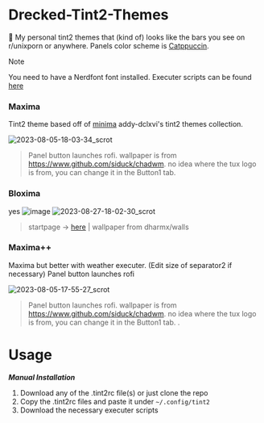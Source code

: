 # Drecked-Tint2-Themes
:toilet: My personal tint2 themes that (kind of) looks like the bars you see on r/unixporn or anywhere.
Panels color scheme is [Catppuccin](https://www.catppuccin.com).

> [!NOTE]
> You need to have a Nerdfont font installed. 
> Executer scripts can be found [here](https://github.com/addy-dlcxvi/almighty-dotfiles.)

### Maxima
Tint2 theme based off of [minima](https://github.com/addy-dclxvi/tint2-theme-collections#minima) addy-dclxvi's tint2 themes collection.

![2023-08-05-18-03-34_scrot](https://github.com/FanMclaine/Suspiscious-Tint2-Themes/assets/66262586/80471405-a8ba-4d6e-8fb9-d45f72131c47)
> Panel button launches rofi. 
> wallpaper is from https://www.github.com/siduck/chadwm. no idea where the tux logo is from, you can change it in the Button1 tab. 

### Bloxima
yes
![image](https://github.com/FanMclaine/Drecked-Tint2-Themes/assets/66262586/70ecb652-cf78-4ce9-9e6f-bc215ecd93f4)
![2023-08-27-18-02-30_scrot](https://github.com/FanMclaine/Drecked-Tint2-Themes/assets/66262586/6852e758-87d1-44d4-94ac-c6b48428ff62)

> startpage -> [here](https://github.com/fanmclaine/fused-startpage) | wallpaper from dharmx/walls

### Maxima++
Maxima but better with weather executer. (Edit size of separator2 if necessary)
Panel button launches rofi

![2023-08-05-17-55-27_scrot](https://github.com/FanMclaine/Suspiscious-Tint2-Themes/assets/66262586/e3eea650-ac47-4a2a-8f01-3e01aaf9a907)
> Panel button launches rofi. 
> wallpaper is from https://www.github.com/siduck/chadwm. no idea where the tux logo is from, you can change it in the Button1 tab. . 

# Usage
***Manual Installation***
1. Download any of the .tint2rc file(s) or just clone the repo
2. Copy the .tint2rc files and paste it under `~/.config/tint2`
3. Download the necessary executer scripts

